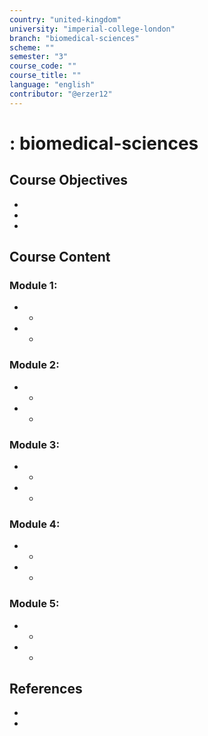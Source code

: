 ```yaml
---
country: "united-kingdom"
university: "imperial-college-london"
branch: "biomedical-sciences"
scheme: ""
semester: "3"
course_code: ""
course_title: ""
language: "english"
contributor: "@erzer12"
---
```

# : biomedical-sciences

## Course Objectives
* 
* 
* 

## Course Content
### Module 1: 
* 
  - 
* 
  - 

### Module 2: 
* 
  - 
* 
  - 

### Module 3: 
* 
  - 
* 
  - 

### Module 4: 
* 
  - 
* 
  - 

### Module 5: 
* 
  - 
* 
  - 

## References
* 
* 
